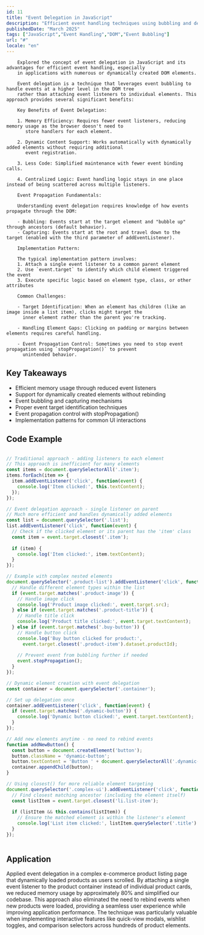 ```yaml
---
id: 11
title: "Event Delegation in JavaScript"
description: "Efficient event handling techniques using bubbling and delegation patterns"
publishedDate: "March 2025"
tags: ["JavaScript","Event Handling","DOM","Event Bubbling"]
url: "#"
locale: "en"
---
```



        Explored the concept of event delegation in JavaScript and its advantages for efficient event handling, especially
        in applications with numerous or dynamically created DOM elements.
        
        Event delegation is a technique that leverages event bubbling to handle events at a higher level in the DOM tree
        rather than attaching event listeners to individual elements. This approach provides several significant benefits:
        
        Key Benefits of Event Delegation:
        
        1. Memory Efficiency: Requires fewer event listeners, reducing memory usage as the browser doesn't need to
           store handlers for each element.
           
        2. Dynamic Content Support: Works automatically with dynamically added elements without requiring additional
           event registration.
           
        3. Less Code: Simplified maintenance with fewer event binding calls.
           
        4. Centralized Logic: Event handling logic stays in one place instead of being scattered across multiple listeners.
        
        Event Propagation Fundamentals:
        
        Understanding event delegation requires knowledge of how events propagate through the DOM:
        
        - Bubbling: Events start at the target element and "bubble up" through ancestors (default behavior).
        - Capturing: Events start at the root and travel down to the target (enabled with the third parameter of addEventListener).
        
        Implementation Pattern:
        
        The typical implementation pattern involves:
        1. Attach a single event listener to a common parent element
        2. Use `event.target` to identify which child element triggered the event
        3. Execute specific logic based on element type, class, or other attributes
        
        Common Challenges:
        
        - Target Identification: When an element has children (like an image inside a list item), clicks might target the
          inner element rather than the parent you're tracking.
          
        - Handling Element Gaps: Clicking on padding or margins between elements requires careful handling.
          
        - Event Propagation Control: Sometimes you need to stop event propagation using `stopPropagation()` to prevent
          unintended behavior.
      

## Key Takeaways

- Efficient memory usage through reduced event listeners
- Support for dynamically created elements without rebinding
- Event bubbling and capturing mechanisms
- Proper event target identification techniques
- Event propagation control with stopPropagation()
- Implementation patterns for common UI interactions


## Code Example

```typescript

// Traditional approach - adding listeners to each element
// This approach is inefficient for many elements
const items = document.querySelectorAll('.item');
items.forEach(item => {
  item.addEventListener('click', function(event) {
    console.log('Item clicked:', this.textContent);
  });
});

// Event delegation approach - single listener on parent
// Much more efficient and handles dynamically added elements
const list = document.querySelector('.list');
list.addEventListener('click', function(event) {
  // Check if the clicked element or its parent has the 'item' class
  const item = event.target.closest('.item');
  
  if (item) {
    console.log('Item clicked:', item.textContent);
  }
});

// Example with complex nested elements
document.querySelector('.product-list').addEventListener('click', function(event) {
  // Handle different element types within the list
  if (event.target.matches('.product-image')) {
    // Handle image click
    console.log('Product image clicked:', event.target.src);
  } else if (event.target.matches('.product-title')) {
    // Handle title click
    console.log('Product title clicked:', event.target.textContent);
  } else if (event.target.matches('.buy-button')) {
    // Handle button click
    console.log('Buy button clicked for product:', 
      event.target.closest('.product-item').dataset.productId);
    
    // Prevent event from bubbling further if needed
    event.stopPropagation();
  }
});

// Dynamic element creation with event delegation
const container = document.querySelector('.container');

// Set up delegation once
container.addEventListener('click', function(event) {
  if (event.target.matches('.dynamic-button')) {
    console.log('Dynamic button clicked:', event.target.textContent);
  }
});

// Add new elements anytime - no need to rebind events
function addNewButton() {
  const button = document.createElement('button');
  button.className = 'dynamic-button';
  button.textContent = 'Button ' + document.querySelectorAll('.dynamic-button').length;
  container.appendChild(button);
}

// Using closest() for more reliable element targeting
document.querySelector('.complex-ui').addEventListener('click', function(event) {
  // Find closest matching ancestor (including the element itself)
  const listItem = event.target.closest('li.list-item');
  
  if (listItem && this.contains(listItem)) {
    // Ensure the matched element is within the listener's element
    console.log('List item clicked:', listItem.querySelector('.title').textContent);
  }
});
      
```


## Application

Applied event delegation in a complex e-commerce product listing page that dynamically loaded products as users scrolled. By attaching a single event listener to the product container instead of individual product cards, we reduced memory usage by approximately 80% and simplified our codebase. This approach also eliminated the need to rebind events when new products were loaded, providing a seamless user experience while improving application performance. The technique was particularly valuable when implementing interactive features like quick-view modals, wishlist toggles, and comparison selectors across hundreds of product elements.

